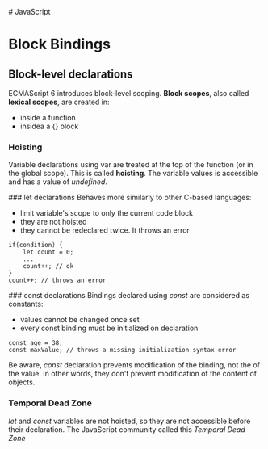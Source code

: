 # JavaScript

# Block Bindings

## Block-level declarations

ECMAScript 6 introduces block-level scoping. **Block scopes**, also called **lexical scopes**, are created in:
- inside a function
- insidea a {} block

### Hoisting
Variable declarations using var are treated at the top of the function (or in the global scope). This is called **hoisting**. The variable values is accessible and has a value of _undefined_.

### let declarations
Behaves more similarly to other C-based languages:
- limit variable's scope to only the current code block
- they are not hoisted
- they cannot be redeclared twice. It throws an error

```
if(condition) {
    let count = 0;
    ...
    count++; // ok
}
count++; // throws an error
```

### const declarations
Bindings declared using _const_ are considered as constants:
- values cannot be changed once set
- every const binding must be initialized on declaration

```
const age = 38;
const maxValue; // throws a missing initialization syntax error
```

Be aware, _const_ declaration prevents modification of the binding, not the of the value. In other words, they don't prevent modification of the content of objects.

### Temporal Dead Zone
_let_ and _const_ variables are not hoisted, so they are not accessible before their declaration. The JavaScript community called this _Temporal Dead Zone_



